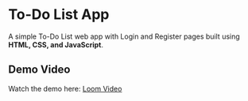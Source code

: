 # To-Do List App

A simple To-Do List web app with Login and Register pages built using **HTML, CSS, and JavaScript**.

## Demo Video

Watch the demo here: [Loom Video](https://www.loom.com/share/e14b6dea6f954cf0a8c0579956b39a8e)
